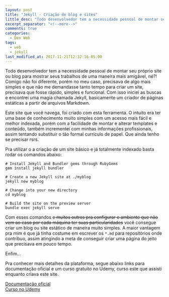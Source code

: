 ```yaml
---
layout: post
title: "Jekyll - Criação de blog e sites"
little_desc: "Todo desenvolvedor tem a necessidade pessoal de montar seu próprio site ou blog para"
excerpt_separator: "<!--more-->"
comments: true
categories:
  - Dev Web
tags:
  - web
  - jekyll
last_modified_at: 2017-11-21T12:32:16-05:00
---
```


Todo desenvolvedor tem a necessidade pessoal de montar seu próprio site ou blog para mostrar seus trabalhos de uma maneira mais amigável, né?!
Comigo não foi diferente, porém no meu caso, precisava de algo mais simples e que não me demandasse tanto tempo para criar um site, precisava que fosse rápido, simples e funcional. Com isso iniciei as buscas e encontrei uma magia chamada Jekyll, basicamente um criador de páginas estáticas a partir de arquivos Markdown. 

Este site que você navega, foi criado com esta ferramenta. O intuito era ter uma base de conhecimento muito simples com um acesso mais fácil e melhor indexada, porém com a facilidade de montar e alterar templates e conteúdo, também incrementei com minhas informações profissionais, assim tentando substituir o tão formal currículo de papel. Que ainda tenho se precisar rsrs. 

Pra utilizar o a criação de um site básico e já totalmente indexado basta rodar os comandos abaixo:
``` terminal
# Install Jekyll and Bundler gems through RubyGems
gem install jekyll bundler

# Create a new Jekyll site at ./myblog
jekyll new myblog

# Change into your new directory
cd myblog

# Build the site on the preview server
bundle exec jekyll serve
```

Com esses comandos ~~e muitos outros pra configurar o ambiente que não vem ao caso por cada máquina ter suas particularidades~~ você consegue criar um blog ou site estático de maneira muito simples. A maior vantagem pra mim é que já tinha costume em escrever os `*.md` para repositórios onde contribuo, assim atingindo a meta de conseguir criar uma página do jeito que precisava em pouco tempo.

Enfim... 


Pra conhecer mais detalhes da plataforma, segue abaixo links para documentação oficial e um curso gratuito no Udemy, curso este que assisti enquanto criava este site. 

[Documentação oficial](https://jekyllrb.com/)<br/>
[Curso no Udemy](https://www.udemy.com/criando-sites-estaticos-com-jekyll/)
